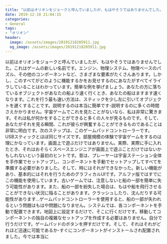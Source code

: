 ```yaml
---
title: "以前はオリオンをジョークと呼んでいましたが、もはやそうではありませんでした。"
date: 2019-12-18 21:04:15
categories:
- General
tags:
- "オリオン"
header:
  image: /assets/images/20191218205911.jpg
  og_image: /assets/images/20191218205911.jpg
---
```


以前はオリオンをジョークと呼んでいましたが、もはやそうではありませんでした。これはゲームの新しい名前です。エンジン、物理システム、物理ベースのパズル、その他のコンポーネントなど、さまざまな要素がたくさんあります。しかし、このすべてがどのように機能するかをお見せするのにあなたがすべてイライラしていることはわかっています。簡単な例を挙げましょう。あなたの方に落ちているオブジェクトがあなたの船より速く行くとき、あなたの船はますます速くなります。これを行う最も速い方法は、スティックを少し左に引いてオブジェクトを遅くすることです。説明するのは本当に簡単です-説明するのに多くの時間さえかかりません。宇宙ゲームでこれを見たことがないなら、私は非常に驚きます。それは私が何かをすることができると多くの人々が見るものです。そして、あなたがそれを見る瞬間、これが彼らが興奮することができるものであることは非常に明白です。次のステップは、このゲームパッドコントローラーです。 USBスティックとほぼ同じサイズです。部屋規模の体験で宇宙ゲームをするのは理にかなっています。画面上で遊ぶだけではありません。実際、実際に手に入れたとき、それはおそらくスペースエンジニアが画面上で遊ぶことだけではないかもしれないという最初のヒントです。昔は、プレーヤーは宇宙ステーション全体を手作業でセットアップし、コンポーネントを手動でセットアップしてすべてを準備する必要がありました。そして、時にはそれができなかった。新しい機能があり、基本的にはそれを行うためのグラフィカルUIです。アルファ版ではすでにこの機能を使用しています。古いゲームでは、注意しないと船の一部を簡単に失う可能性があります。また、船の一部を紛失した場合は、もはや船を飛行させることができない状況に陥ることがあります。クラッシュしたり、沈んだりする可能性があります...ゲームパッドコントローラーを使用すると、船の一部が失われるという問題はもはや問題になりません。システムでは、各コンポーネントを手動で配置できます。地図上に設定するだけで、そこに行くだけです。移動してコンポーネントの独自の複雑なセットアップを作成する必要はありません。自分で行うだけです。ゲームパッドのボタンを押すだけです。そして、それはそれがどれほど迅速に可能であるか-すぐにコンポーネントがインストールされ配置されました。今では本当に
